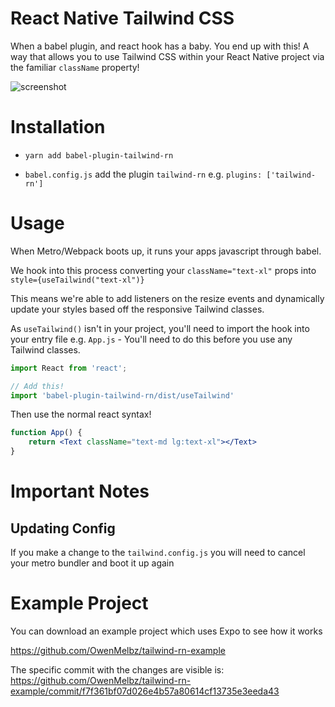 # React Native Tailwind CSS

When a babel plugin, and react hook has a baby. You end up with this! A way that allows you to use Tailwind CSS within your React Native project via the familiar `className` property!

<img src="https://raw.githubusercontent.com/OwenMelbz/babel-plugin-tailwind-rn/318682dcbe9ccb391b76e60ada5590c9153e9b17/screenshot.png" alt="screenshot" />

# Installation

- `yarn add babel-plugin-tailwind-rn`

- `babel.config.js` add the plugin `tailwind-rn` e.g. `plugins: ['tailwind-rn']`

# Usage

When Metro/Webpack boots up, it runs your apps javascript through babel.

We hook into this process converting your `className="text-xl"` props into `style={useTailwind("text-xl")}`

This means we're able to add listeners on the resize events and dynamically update your styles based off the responsive Tailwind classes.

As `useTailwind()` isn't in your project, you'll need to import the hook into your entry file e.g. `App.js` - You'll need to do this before you use any Tailwind classes.

```js
import React from 'react';

// Add this!
import 'babel-plugin-tailwind-rn/dist/useTailwind'
```

Then use the normal react syntax!

```jsx
function App() {
    return <Text className="text-md lg:text-xl"></Text>
}
```

# Important Notes

## Updating Config

If you make a change to the `tailwind.config.js` you will need to cancel your metro bundler and boot it up again

# Example Project

You can download an example project which uses Expo to see how it works

https://github.com/OwenMelbz/tailwind-rn-example

The specific commit with the changes are visible is: https://github.com/OwenMelbz/tailwind-rn-example/commit/f7f361bf07d026e4b57a80614cf13735e3eeda43
